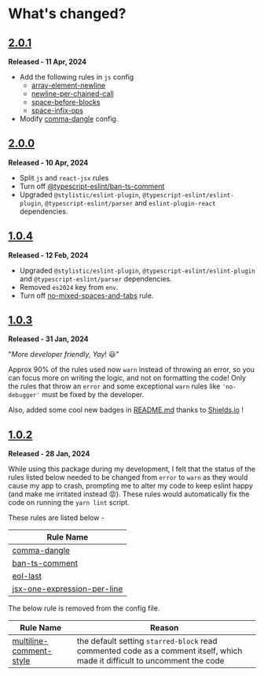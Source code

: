 # **What's changed?**

## [2.0.1](https://github.com/nishkohli96/eslint-config/tree/v2.0.1)

**Released - 11 Apr, 2024**

- Add the following rules in `js` config
  - [array-element-newline](https://eslint.style/rules/default/array-element-newline)
  - [newline-per-chained-call](https://eslint.style/rules/default/newline-per-chained-call)
  - [space-before-blocks](https://eslint.style/rules/default/space-before-blocks)
  - [space-infix-ops](https://eslint.style/rules/default/sace-infix-ops)
- Modify [comma-dangle](https://eslint.style/rules/default/comma-dangle) config.

## [2.0.0](https://github.com/nishkohli96/eslint-config/tree/v2.0.0)

**Released - 10 Apr, 2024**

- Split `js` and `react-jsx` rules
- Turn off [@typescript-eslint/ban-ts-comment](https://github.com/typescript-eslint/typescript-eslint/blob/main/packages/eslint-plugin/docs/rules/ban-ts-comment.mdx)
- Upgraded `@stylistic/eslint-plugin`, `@typescript-eslint/eslint-plugin`, `@typescript-eslint/parser` and `eslint-plugin-react` dependencies. 

## [1.0.4](https://github.com/nishkohli96/eslint-config/tree/v1.0.4)

**Released - 12 Feb, 2024**

- Upgraded `@stylistic/eslint-plugin`, `@typescript-eslint/eslint-plugin` and `@typescript-eslint/parser` dependencies. 
- Removed `es2024` key from `env`. 
- Turn off [no-mixed-spaces-and-tabs](https://eslint.style/rules/default/no-mixed-spaces-and-tabs) rule.

## [1.0.3](https://github.com/nishkohli96/eslint-config/tree/v1.0.3) 

**Released - 31 Jan, 2024**

"*More developer friendly, Yay*! 😃"

Approx 90% of the rules used now `warn` instead of throwing an error, so you can focus more on writing the logic, and not on formatting the code! Only the rules that throw an `error` and some exceptional `warn` rules like `'no-debugger'` must be fixed by the developer.

Also, added some cool new badges in [README.md](/README.md) thanks to [Shields.io](https://shields.io/) !

## [1.0.2](https://github.com/nishkohli96/eslint-config/tree/v1.0.2) 

**Released - 28 Jan, 2024**

While using this package during my development, I felt that the status of the rules listed below needed to be changed from `error` to `warn` as they would cause my app to crash, prompting me to alter my code to keep eslint happy (and make me irritated instead 😡). These rules would automatically fix the code on running the `yarn lint` script. 

These rules are listed below - 

| Rule Name |
|-| 
|[comma-dangle](https://eslint.style/rules/default/comma-dangle)| 
|[ban-ts-comment](https://github.com/typescript-eslint/typescript-eslint/blob/main/packages/eslint-plugin/docs/rules/ban-ts-comment.md)|
|[eol-last](https://eslint.style/rules/default/eol-last)| 
|[jsx-one-expression-per-line](https://eslint.style/rules/default/jsx-one-expression-per-line)|

The below rule is removed from the config file.

| Rule Name | Reason |
|-|-|
|[multiline-comment-style](https://eslint.org/docs/latest/rules/multiline-comment-style)|the default setting `starred-block` read commented code as a comment itself, which made it difficult to uncomment the code|